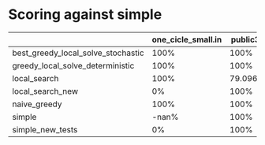 # Scoring against simple

| | one_cicle_small.in | public3.in | not_regular_only_small.in | not_regular_only_large.in | fair_salesman_large.in | regular_small.in | whirl_large.in | one_cicle_large.in | whirl_small.in | fair_salesman_small.in | regular_large.in |
| --- | --- | --- | --- | --- | --- | --- | --- | --- | --- | --- | --- |
| best_greedy_local_solve_stochastic|  100% |  100% |  100% |  198.931% |  88.2848% |  100% |
| greedy_local_solve_deterministic|  100% |  100% |  100% |  188.898% |  100% |  100% |
| local_search|  100% |  79.0965% |  100% |  153.392% |  61.4912% |  100% |
| local_search_new|  0% |  100% |  -nan% |  100% |  0% |  100% |  192.749% |  0% |  100% |  0% |  100% |
| naive_greedy|  100% |  100% |  100% |  116.481% |  100% |  100% |
| simple|  -nan% |  100% |  -nan% |  100% |  -nan% |  100% |  100% |  -nan% |  100% |  -nan% |  100% |
| simple_new_tests|  0% |  100% |  -nan% |  100% |  0% |  100% |  100% |  0% |  100% |  0% |  100% |
